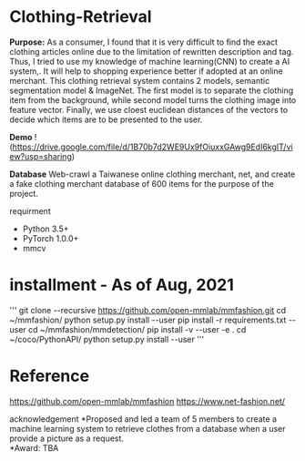 # Clothing-Retrieval

**Purpose:**
As a consumer, I found that it is very difficult to find the exact clothing articles online due to the limitation of rewritten description and tag. Thus, I tried to use my knowledge of machine learning(CNN) to create a AI system,. It will help to shopping experience better if adopted at an online merchant. This clothing retrieval system contains 2 models, semantic segmentation model & ImageNet. The first model is to separate the clothing item from the background, while second model turns the clothing image into feature vector. Finally, we use cloest euclidean distances of the vectors to decide which items are to be presented to the user.

**Demo**
!(https://drive.google.com/file/d/1B70b7d2WE9Ux9fOiuxxGAwg9EdI6kgIT/view?usp=sharing)

**Database**
Web-crawl a Taiwanese online clothing merchant, net, and create a fake clothing merchant database of 600 items for the purpose of the project.

requirment
- Python 3.5+
- PyTorch 1.0.0+
- mmcv

# installment - As of Aug, 2021
'''
git clone --recursive https://github.com/open-mmlab/mmfashion.git
cd ~/mmfashion/
python setup.py install --user
pip install -r requirements.txt --user
cd ~/mmfashion/mmdetection/
pip install -v --user -e .
cd ~/coco/PythonAPI/
python setup.py install --user
'''

# Reference
https://github.com/open-mmlab/mmfashion
https://www.net-fashion.net/

acknowledgement
*Proposed and led a team of 5 members to create a machine learning system to retrieve clothes from a database when a user provide a picture as a request. </br>
*Award: TBA </br>
